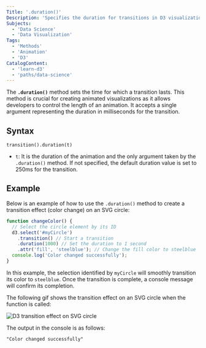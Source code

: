 ```yaml
---
Title: '.duration()'
Description: 'Specifies the duration for transitions in D3 visualizations.'
Subjects:
  - 'Data Science'
  - 'Data Visualization'
Tags:
  - 'Methods'
  - 'Animation'
  - 'D3'
CatalogContent:
  - 'learn-d3'
  - 'paths/data-science'
---
```


The **`.duration()`** method sets the time for which a transition lasts. This method is crucial for creating animated visualizations as it allows developers to control the length of an animation. It accepts a single argument representing the duration in milliseconds for the transition.

## Syntax

```pseudo
transition().duration(t)
```

- `t`: It is the duration of the animation and the only argument taken by the `.duration()` method. If not specified, the default duration value is set to 250ms for the transition.

## Example

Below is an example of how to use the `.duration()` method to create a transition effect (color change) on an SVG circle:

```js
function changeColor() {
  // Select the circle element by its ID
  d3.select('#myCircle')
    .transition() // Start a transition
    .duration(1000) // Set the duration to 1 second
    .attr('fill', 'steelblue'); // Change the fill color to steelblue
  console.log('Color changed successfully');
}
```

In this example, the selection identified by `myCircle` will smoothly transition its color to `steelblue`. Once the transition is complete, a console message will confirm its completion.

The following gif shows the transition effect on an SVG circle when the function is called:

![D3 transition effect on SVG circle](https://raw.githubusercontent.com/Codecademy/docs/main/media/d3-duration-example.gif)

The output in the console is as follows:

```shell
"Color changed successfully"
```
